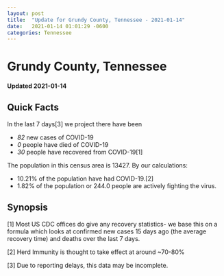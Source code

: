 ```yaml
---
layout: post
title:  "Update for Grundy County, Tennessee - 2021-01-14"
date:   2021-01-14 01:01:29 -0600
categories: Tennessee
---
```


# Grundy County, Tennessee
#### Updated 2021-01-14

## Quick Facts

In the last 7 days[3] we project there have been
- *82* new cases of COVID-19
- *0* people have died of COVID-19
- *30* people have recovered from COVID-19[1]

The population in this census area is 13427. By our calculations:
- 10.21% of the population have had COVID-19.[2]
- 1.82% of the population or 244.0 people are actively fighting the virus.

## Synopsis




[1] Most US CDC offices do give any recovery statistics- we base this on a formula which looks at confirmed new cases
15 days ago (the average recovery time) and deaths over the last 7 days.

[2] Herd Immunity is thought to take effect at around ~70-80%

[3] Due to reporting delays, this data may be incomplete.
 
    